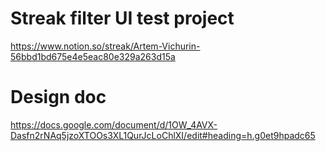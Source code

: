 # Streak filter UI test project

https://www.notion.so/streak/Artem-Vichurin-56bbd1bd675e4e5eac80e329a263d15a

# Design doc

https://docs.google.com/document/d/1OW_4AVX-Dasfn2rNAq5jzoXTOOs3XL1QurJcLoChlXI/edit#heading=h.g0et9hpadc65